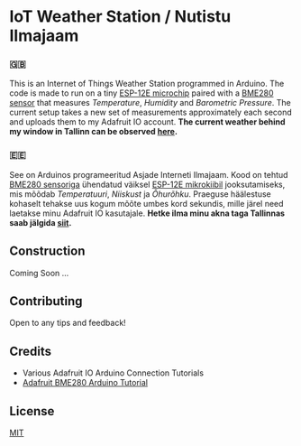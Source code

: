 # IoT Weather Station / Nutistu Ilmajaam

### 🇬🇧
This is an Internet of Things Weather Station programmed in Arduino. The code is made to run on a tiny [ESP-12E microchip](https://en.wikipedia.org/wiki/ESP8266) paired with a [BME280 sensor](https://www.bosch-sensortec.com/bst/products/all_products/bme280) that measures *Temperature*, *Humidity* and *Barometric Pressure*. The current setup takes a new set of measurements approximately each second and uploads them to my Adafruit IO account. **The current weather behind my window in Tallinn can be observed [here](https://io.adafruit.com/paulpall/dashboards/ilmateade-koduouel).**

### 🇪🇪
See on Arduinos programeeritud Asjade Interneti Ilmajaam. Kood on tehtud [BME280 sensoriga](https://www.bosch-sensortec.com/bst/products/all_products/bme280) ühendatud väiksel [ESP-12E mikrokiibil](https://et.wikipedia.org/wiki/ESP8266) jooksutamiseks, mis mõõdab *Temperatuuri*, *Niiskust* ja *Õhurõhku*. Praeguse häälestuse kohaselt tehakse uus kogum mõõte umbes kord sekundis, mille järel need laetakse minu Adafruit IO kasutajale. **Hetke ilma minu akna taga Tallinnas saab jälgida [siit](https://io.adafruit.com/paulpall/dashboards/ilmateade-koduouel).**

## Construction

Coming Soon ...

## Contributing
Open to any tips and feedback!

## Credits
- Various Adafruit IO Arduino Connection Tutorials
- [Adafruit BME280 Arduino Tutorial](https://learn.adafruit.com/adafruit-bme280-humidity-barometric-pressure-temperature-sensor-breakout/arduino-test)

## License
[MIT](https://choosealicense.com/licenses/mit/)
